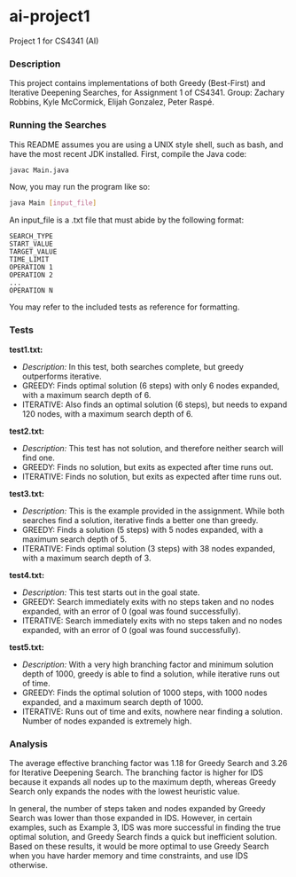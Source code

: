 # ai-project1
Project 1 for CS4341 (AI)

### Description
This project contains implementations of both Greedy (Best-First) and Iterative Deepening Searches, for Assignment 1 of CS4341. Group: Zachary Robbins, Kyle McCormick, Elijah Gonzalez, Peter Raspé.

### Running the Searches
This README assumes you are using a UNIX style shell, such as bash, and have the most recent JDK installed. First, compile the Java code:
```bash
javac Main.java
````

Now, you may run the program like so:
```bash
java Main [input_file]
```

An input_file is a .txt file that must abide by the following format:
```
SEARCH_TYPE
START_VALUE
TARGET_VALUE
TIME_LIMIT
OPERATION 1
OPERATION 2
...
OPERATION N
```

You may refer to the included tests as reference for formatting.


### Tests

**test1.txt:**
- *Description:* In this test, both searches complete, but greedy outperforms iterative.
- GREEDY: Finds optimal solution (6 steps) with only 6 nodes expanded, with a maximum search depth of 6.
- ITERATIVE: Also finds an optimal solution (6 steps), but needs to expand 120 nodes, with a maximum search depth of 6.

**test2.txt:**
- *Description:* This test has not solution, and therefore neither search will find one.
- GREEDY: Finds no solution, but exits as expected after time runs out.
- ITERATIVE: Finds no solution, but exits as expected after time runs out.

**test3.txt:**
- *Description:* This is the example provided in the assignment. While both searches find a solution, iterative finds a better one than greedy.
- GREEDY: Finds a solution (5 steps) with 5 nodes expanded, with a maximum search depth of 5.
- ITERATIVE: Finds optimal solution (3 steps) with 38 nodes expanded, with a maximum search depth of 3.

**test4.txt:**
- *Description:* This test starts out in the goal state.
- GREEDY: Search immediately exits with no steps taken and no nodes expanded, with an error of 0 (goal was found successfully).
- ITERATIVE: Search immediately exits with no steps taken and no nodes expanded, with an error of 0 (goal was found successfully).

**test5.txt:**
- *Description:* With a very high branching factor and minimum solution depth of 1000, greedy is able to find a solution, while iterative runs out of time.
- GREEDY: Finds the optimal solution of 1000 steps, with 1000 nodes expanded, and a maximum search depth of 1000.
- ITERATIVE: Runs out of time and exits, nowhere near finding a solution. Number of nodes expanded is extremely high.

### Analysis
The average effective branching factor was 1.18 for Greedy Search and 3.26 for Iterative Deepening Search. The branching factor is higher for IDS because it expands all nodes up to the maximum depth, whereas Greedy Search only expands the nodes with the lowest heuristic value.

In general, the number of steps taken and nodes expanded by Greedy Search was lower than those expanded in IDS. However, in certain examples, such as Example 3, IDS was more successful in finding the true optimal solution, and Greedy Search finds a quick but inefficient solution. Based on these results, it would be more optimal to use Greedy Search when you have harder memory and time constraints, and use IDS otherwise.
